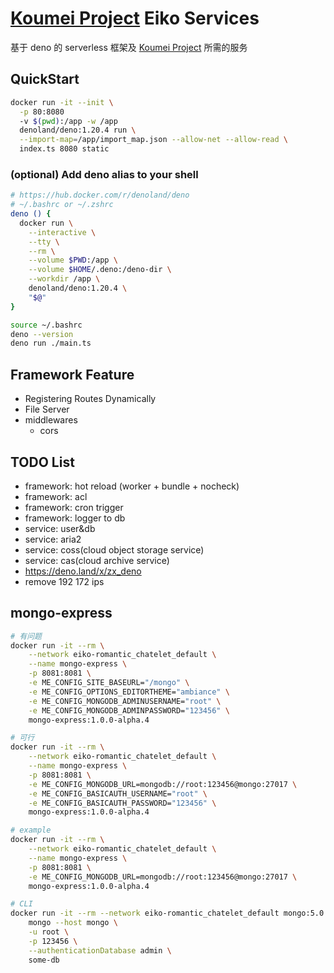 # [Koumei Project](https://github.com/ddosakura/koumei) Eiko Services

基于 deno 的 serverless 框架及 [Koumei Project](https://github.com/ddosakura/koumei)
所需的服务

## QuickStart

```bash
docker run -it --init \
  -p 80:8080
  -v $(pwd):/app -w /app
  denoland/deno:1.20.4 run \
  --import-map=/app/import_map.json --allow-net --allow-read \
  index.ts 8080 static
```

### (optional) Add deno alias to your shell

```bash
# https://hub.docker.com/r/denoland/deno
# ~/.bashrc or ~/.zshrc
deno () {
  docker run \
    --interactive \
    --tty \
    --rm \
    --volume $PWD:/app \
    --volume $HOME/.deno:/deno-dir \
    --workdir /app \
    denoland/deno:1.20.4 \
    "$@"
}

source ~/.bashrc
deno --version
deno run ./main.ts
```

## Framework Feature

- Registering Routes Dynamically
- File Server
- middlewares
  - cors

## TODO List

- framework: hot reload (worker + bundle + nocheck)
- framework: acl
- framework: cron trigger
- framework: logger to db
- service: user&db
- service: aria2
- service: coss(cloud object storage service)
- service: cas(cloud archive service)
- https://deno.land/x/zx_deno
- remove 192 172 ips

## mongo-express

```bash
# 有问题
docker run -it --rm \
    --network eiko-romantic_chatelet_default \
    --name mongo-express \
    -p 8081:8081 \
    -e ME_CONFIG_SITE_BASEURL="/mongo" \
    -e ME_CONFIG_OPTIONS_EDITORTHEME="ambiance" \
    -e ME_CONFIG_MONGODB_ADMINUSERNAME="root" \
    -e ME_CONFIG_MONGODB_ADMINPASSWORD="123456" \
    mongo-express:1.0.0-alpha.4

# 可行
docker run -it --rm \
    --network eiko-romantic_chatelet_default \
    --name mongo-express \
    -p 8081:8081 \
    -e ME_CONFIG_MONGODB_URL=mongodb://root:123456@mongo:27017 \
    -e ME_CONFIG_BASICAUTH_USERNAME="root" \
    -e ME_CONFIG_BASICAUTH_PASSWORD="123456" \
    mongo-express:1.0.0-alpha.4

# example
docker run -it --rm \
    --network eiko-romantic_chatelet_default \
    --name mongo-express \
    -p 8081:8081 \
    -e ME_CONFIG_MONGODB_URL=mongodb://root:123456@mongo:27017 \
    mongo-express:1.0.0-alpha.4

# CLI
docker run -it --rm --network eiko-romantic_chatelet_default mongo:5.0.6 \
    mongo --host mongo \
    -u root \
    -p 123456 \
    --authenticationDatabase admin \
    some-db
```
